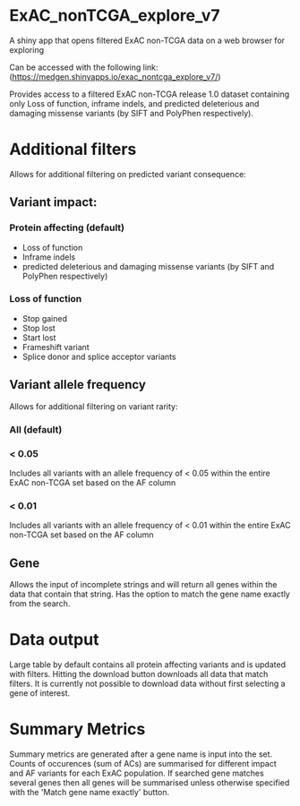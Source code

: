 # ExAC_nonTCGA_explore_v7
A shiny app that opens filtered ExAC non-TCGA data on a web browser for exploring

Can be accessed with the following link:
(https://medgen.shinyapps.io/exac_nontcga_explore_v7/)

Provides access to a filtered ExAC non-TCGA release 1.0 dataset containing only Loss of function, inframe indels, and predicted deleterious and damaging missense variants (by SIFT and PolyPhen respectively).

# Additional filters
Allows for additional filtering on predicted variant consequence:
## Variant impact:
### Protein affecting (default)
- Loss of function
- Inframe indels
- predicted deleterious and damaging missense variants (by SIFT and PolyPhen respectively)

### Loss of function
- Stop gained
- Stop lost
- Start lost
- Frameshift variant
- Splice donor and splice acceptor variants

## Variant allele frequency
Allows for additional filtering on variant rarity:
### All (default)
### < 0.05
Includes all variants with an allele frequency of < 0.05 within the entire ExAC non-TCGA set based on the AF column
### < 0.01
Includes all variants with an allele frequency of < 0.01 within the entire ExAC non-TCGA set based on the AF column

## Gene
Allows the input of incomplete strings and will return all genes within the data that contain that string. Has the option to match the gene name exactly from the search. 

# Data output
Large table by default contains all protein affecting variants and is updated with filters. Hitting the download button downloads all data that match filters. It is currently not possible to download data without first selecting a gene of interest.

# Summary Metrics
Summary metrics are generated after a gene name is input into the set. Counts of occurences (sum of ACs) are summarised for different impact and AF variants for each ExAC population. If searched gene matches several genes then all genes will be summarised unless otherwise specified with the 'Match gene name exactly' button.
